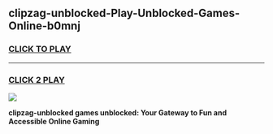 
## clipzag-unblocked-Play-Unblocked-Games-Online-b0mnj
<h3>
<a href="https://premium76.site?title=clipzag-unblocked&ref=25A">CLICK TO PLAY</a></h3>
<hr>

<h3>
<a href="https://premium76.site?title=clipzag-unblocked&ref=25A">CLICK 2 PLAY</a>
  
</h3>

<a href="https://premium76.site?title=clipzag-unblocked&ref=25A"><img src="https://clearcache.store/games.png"></a>


**clipzag-unblocked games unblocked: Your Gateway to Fun and Accessible Online Gaming**
